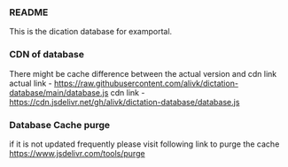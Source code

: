 ### README

This is the dication database for examportal.

### CDN of database
There might be cache difference between the actual version and cdn link
actual link - https://raw.githubusercontent.com/alivk/dictation-database/main/database.js
cdn link - https://cdn.jsdelivr.net/gh/alivk/dictation-database/database.js

### Database Cache purge
if it is not updated frequently please visit following link to purge the cache
https://www.jsdelivr.com/tools/purge
